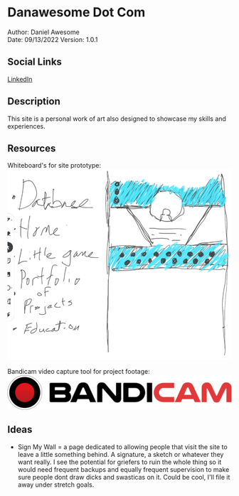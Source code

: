 # Danawesome Dot Com

Author: Daniel Awesome  
Date: 09/13/2022
Version: 1.0.1

## Social Links

[LinkedIn](https://www.linkedin.com/in/daniel-awesome/)

## Description

This site is a personal work of art also designed to showcase my skills and experiences.

## Resources

Whiteboard's for site prototype: ![Whiteboard of site layout](./src/img/jamboard-index.png)

Bandicam video capture tool for project footage: ![Bandicam](./src/img/bandicam_logo_dark.png)

## Ideas

- Sign My Wall = a page dedicated to allowing people that visit the site to leave a little something behind.  A signature, a sketch or whatever they want really. I see the potential for griefers to ruin the whole thing so it would need frequent backups and equally frequent supervision to make sure people dont draw dicks and swasticas on it. Could be cool, I'll file it away under stretch goals.
